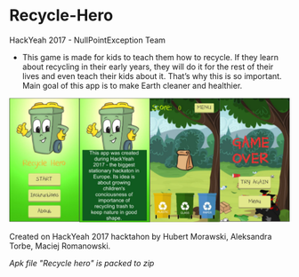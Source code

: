 # Recycle-Hero

HackYeah 2017 - NullPointException Team

* This game is made for kids to teach them how to recycle. If they learn about recycling in their early years, they will do it for the rest of their lives and even teach their kids about it. That’s why this is so important. Main goal of this app is to make Earth cleaner and healthier.

![All](https://github.com/Morasiu/Recycle-Hero/blob/master/scr/all_in_one.JPG)

Created on HackYeah 2017 hacktahon by Hubert Morawski, Aleksandra Torbe, Maciej Romanowski.

*Apk file "Recycle hero" is packed to zip*
